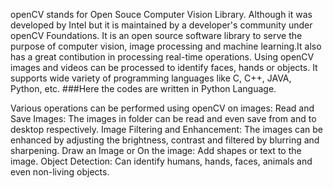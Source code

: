 openCV stands for Open Souce Computer Vision Library. Although it was developed by Intel but it is maintained by a developer's community  under openCV Foundations. It is an open source software library to serve the purpose of computer vision, image processing and machine learning.It also has a great contibution in processing real-time operations. Using openCV images and videos can be processed to identify faces, hands or objects. It supports wide variety of programming languages like C, C++, JAVA, Python, etc. 
###Here the codes are written in Python Language.

Various operations can be performed using openCV on images:
Read and Save Images: The images in folder can be read and even save from and to desktop respectively.
Image Filtering and Enhancement: The images can be enhanced by adjusting the brightness, contrast and filtered by blurring and sharpening.
Draw an Image or On the image: Add shapes or text to the image.
Object Detection: Can identify humans, hands, faces, animals and even non-living objects.
